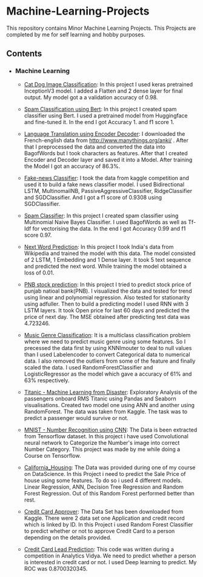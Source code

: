 # Machine-Learning-Projects
This repository contains Minor Machine Learning Projects.
This Projects are completed by me for self learning and hobby purposes.
 
## Contents
-   ### Machine Learning 
	- [Cat Dog Image Classification](https://github.com/SaileshP97/Machine-Learning-Projects/blob/ca98d5c7e74e155f968e67ff550b66c4c266f9e6/Cat%20Dog%20Classification/cat_dog_classification.ipynb): In this project I used keras pretrained InceptionV3 model. I added a Flatten and 2 dense layer for final output. My model got a a validation accuracy of 0.98.
	- [Spam Classification using Bert](https://github.com/SaileshP97/Machine-Learning-Projects/blob/bb4678c47170ed79504598bfc971f9bb4a0f2b06/Spam_Classification_using_BERT/Spam_Classification_using_BERT.ipynb): In this project I created spam classifier using Bert. I used a pretrained model from Huggingface and fine-tuned it. In the end I got Accuracy 1. and f1 score 1.
	- [Language Translation using Encoder Decoder](https://github.com/SaileshP97/Machine-Learning-Projects/blob/7cb33932c198f7bbf5bafb5aea86fc526f6a9293/Language%20Translation%20using%20Encoder%20Decoder/language-translation.ipynb): I downloaded the French-english data from http://www.manythings.org/anki/ . After that I preprocessed the data and converted the data into BagofWords but I took characters as features. After that I created Encoder and Decoder layer and saved it into a Model. After training the Model I got an accuracy of 86.3%.
	- [Fake-news Classifier](https://github.com/SaileshP97/Machine-Learning-Projects/blob/7d21c178948a02fde5baea45bd85bbeea93e0633/Fake-new%20Classifier/new-fake-news-cls-code.ipynb): I took the data from kaggle competition and used it to build a fake news classifier model. I used Bidirectional LSTM, MultinomailNB, PassiveAggressiveClassifier, RidgeClassifier and SGDClassifier. And I got a f1 score of 0.9308 using SGDClassifier.
	- [Spam Classifier](https://github.com/SaileshP97/Machine-Learning-Projects/blob/b2bda959fa21a9e3d95c82f833d4aa3e2b792cef/Spam%20Classifier/code.py): In this project I created spam classifier using Multinomial Naive Bayes Classifier. I used BagofWords as well as Tf-Idf for vectorising the data. In the end I got Accuracy 0.99 and f1 score 0.97.
	- [Next Word Prediction](https://github.com/SaileshP97/Machine-Learning-Projects/blob/1df5523d7a1c930814488c7cb12382a18686aae1/Next%20word%20Prediction/next-word-prediction.ipynb): In this project I took India's data from Wikipedia and trained the model with this data. The model consisted of 2 LSTM, 1 Embedding and 1 Dense layer. It took 5 text sequence and predicted the next word. While training the model obtained a loss of 0.01.
	- [PNB stock prediction](https://github.com/SaileshP97/Machine-Learning-Projects/blob/df3dc592c6deeca42eafc9832e0db054f649b794/PNB%20stock%20prediction/Code.ipynb): In this project I tried to predict stock price of punjab natioal bank(PNB). I visualized the data and tested for trend using linear and polynomial regression. Also tested for stationarity using adfuller. Then to build a predicting model I used RNN with 3 LSTM layers. It took Open price for last 60 days and predicted the price of next day. The MSE obtained after predicting test data was 4.723246.
	- [Music Genre Classification](https://github.com/SaileshP97/Machine-Learning-Projects/blob/d1a6b37112e73ed66e10130953382578a425257a/Music%20Genre%20Classification/Code.ipynb): It is a multiclass classification problem where we need to predict music genre using some features. So I precessed the data first by using KNNImouter to deal to null values than I used Labelencoder to convert Categorical data to numerical data. I also removed the outliers from some of the feature and finally scaled the data. I used RandomForestClassifier and LogisticRegressor as the model which gave a accuracy of 61% and 63% respectively.
	- [Titanic - Machine Learning from Disaster](https://github.com/SaileshP97/Machine-Learning-Projects/blob/6e7ad6de60a29ad3c5636c6779f42c28eb498041/Titanic%20-%20Machine%20Learning%20from%20Disaster/titanic-competition.ipynb): Exploratory Analysis of the passengers onboard RMS Titanic using Pandas and Seaborn visualisations. Created two model one using ANN and another using RandomForest. The data was taken from Kaggle. The task was to predict a passenger would survive or not.


	- [MNIST - Number Recognition using CNN](https://github.com/SaileshP97/Machine-Learning-Projects/blob/ffdcd625a3a1da21a16f045e1261407171554a51/CNN_MNIST_Number%20recognition/CNN_MNIST.ipynb): The Data is been extracted from Tensorflow dataset. In this project i have used Convolutional neural network to Categorize the Number's image into correct Number Category. This project was made by me while doing a Course on Tensorflow.


	- [California_Housing](https://github.com/SaileshP97/Machine-Learning-Projects/blob/2edff1db33749d19227cda555ab83de10cbb5e7c/California_Housing/california_housing.ipynb): The Data was provided during one of my course on DataScience. In this Project i need to predict the Sale Price of house using some features. To do so i used 4 different models. Linear Regression, ANN, Decision Tree Regression and Random Forest Regression. Out of this Random Forest performed better than rest.


	- [Credit Card Approver](https://github.com/SaileshP97/Machine-Learning-Projects/blob/cf74b138c161b6f2cd6cbb02dde957582452aeda/Credit%20Card%20Approver/credit-card-approver.ipynb): The Data Set has been downloaded from Kaggle. There were 2 data set one Application and credit record which is linked by ID. In this Project i used Random Forest Classifier to predict whether or not to approve Credit Card to a person depending on the details provided.

	- [Credit Card Lead Prediction](https://github.com/SaileshP97/Machine-Learning-Projects/blob/0649e7688b874deeb947cfb05c909b58b4bd9901/Analytic%20Vidya%20Jobathon/Credit%20Card%20Lead%20Prediction.ipynb): This code was written during a competition in Analytics Vidya. We need to predict whether a person is interested in credit card or not. I used Deep learning to predict. My ROC was 0.8700320345.
